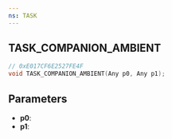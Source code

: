 ```yaml
---
ns: TASK
---
```

## TASK_COMPANION_AMBIENT

```c
// 0xE017CF6E2527FE4F
void TASK_COMPANION_AMBIENT(Any p0, Any p1);
```

## Parameters
* **p0**:
* **p1**:
